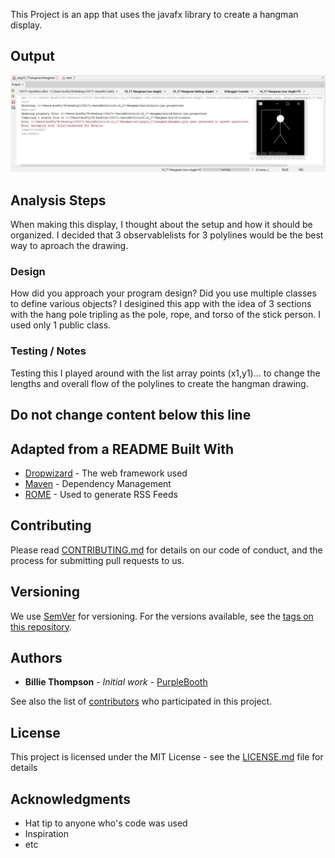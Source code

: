 This Project is an app that uses the javafx library to create a hangman display.

## Output

![Sample Output](README.JPG)

## Analysis Steps

When making this display, I thought about the setup and how it should be organized. I decided that 3 observablelists for 3 polylines would be the best way to aproach the drawing.

### Design

How did you approach your program design? Did you use multiple classes to define various objects?
I desigined this app with the idea of 3 sections with the hang pole tripling as the pole, rope, and torso of the stick person. I used only 1 public class.

### Testing / Notes

Testing this I played around with the list array points (x1,y1)... to change the lengths and overall flow of the polylines to create the hangman drawing.

## Do not change content below this line
## Adapted from a README Built With

* [Dropwizard](http://www.dropwizard.io/1.0.2/docs/) - The web framework used
* [Maven](https://maven.apache.org/) - Dependency Management
* [ROME](https://rometools.github.io/rome/) - Used to generate RSS Feeds

## Contributing

Please read [CONTRIBUTING.md](https://gist.github.com/PurpleBooth/b24679402957c63ec426) for details on our code of conduct, and the process for submitting pull requests to us.

## Versioning

We use [SemVer](http://semver.org/) for versioning. For the versions available, see the [tags on this repository](https://github.com/your/project/tags). 

## Authors

* **Billie Thompson** - *Initial work* - [PurpleBooth](https://github.com/PurpleBooth)

See also the list of [contributors](https://github.com/your/project/contributors) who participated in this project.

## License

This project is licensed under the MIT License - see the [LICENSE.md](LICENSE.md) file for details

## Acknowledgments

* Hat tip to anyone who's code was used
* Inspiration
* etc
